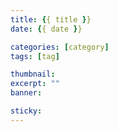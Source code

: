 ```yaml
---
title: {{ title }}
date: {{ date }}

categories: [category]
tags: [tag]

thumbnail: 
excerpt: ""
banner: 

sticky: 
---
```

